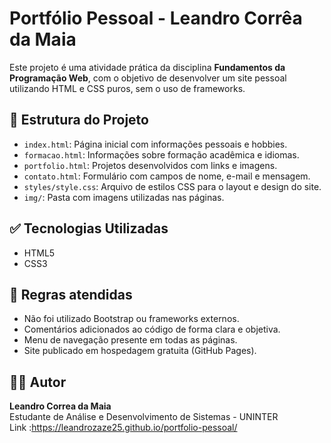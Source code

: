 # Portfólio Pessoal - Leandro Corrêa da Maia

Este projeto é uma atividade prática da disciplina **Fundamentos da Programação Web**, com o objetivo de desenvolver um site pessoal utilizando HTML e CSS puros, sem o uso de frameworks.

## 📁 Estrutura do Projeto

- `index.html`: Página inicial com informações pessoais e hobbies.
- `formacao.html`: Informações sobre formação acadêmica e idiomas.
- `portfolio.html`: Projetos desenvolvidos com links e imagens.
- `contato.html`: Formulário com campos de nome, e-mail e mensagem.
- `styles/style.css`: Arquivo de estilos CSS para o layout e design do site.
- `img/`: Pasta com imagens utilizadas nas páginas.

## ✅ Tecnologias Utilizadas

- HTML5
- CSS3

## 🚫 Regras atendidas

- Não foi utilizado Bootstrap ou frameworks externos.
- Comentários adicionados ao código de forma clara e objetiva.
- Menu de navegação presente em todas as páginas.
- Site publicado em hospedagem gratuita (GitHub Pages).

## 👨‍💻 Autor

**Leandro Correa da Maia**  
Estudante de Análise e Desenvolvimento de Sistemas - UNINTER  
Link :https://leandrozaze25.github.io/portfolio-pessoal/
